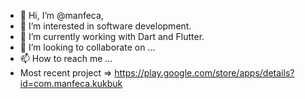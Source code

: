 - 👋 Hi, I’m @manfeca, 
- 👀 I’m interested in software development.
- 🌱 I’m currently working with Dart and Flutter.
- 💞️ I’m looking to collaborate on ...
- 📫 How to reach me ... 
- Most recent project => https://play.google.com/store/apps/details?id=com.manfeca.kukbuk

<!---
manfeca/manfeca is a ✨ special ✨ repository because its `README.md` (this file) appears on your GitHub profile.
You can click the Preview link to take a look at your changes.
--->
